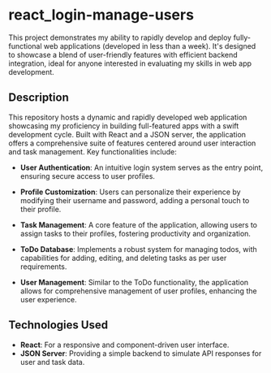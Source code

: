 # react_login-manage-users

This project demonstrates my ability to rapidly develop and deploy fully-functional web applications (developed in less than a week). It's designed to showcase a blend of user-friendly features with efficient backend integration, ideal for anyone interested in evaluating my skills in web app development.

## Description

This repository hosts a dynamic and rapidly developed web application showcasing my proficiency in building full-featured apps with a swift development cycle. Built with React and a JSON server, the application offers a comprehensive suite of features centered around user interaction and task management. Key functionalities include:

- **User Authentication**: An intuitive login system serves as the entry point, ensuring secure access to user profiles.

- **Profile Customization**: Users can personalize their experience by modifying their username and password, adding a personal touch to their profile.

- **Task Management**: A core feature of the application, allowing users to assign tasks to their profiles, fostering productivity and organization.

- **ToDo Database**: Implements a robust system for managing todos, with capabilities for adding, editing, and deleting tasks as per user requirements.

- **User Management**: Similar to the ToDo functionality, the application allows for comprehensive management of user profiles, enhancing the user experience.

## Technologies Used

- **React**: For a responsive and component-driven user interface.
- **JSON Server**: Providing a simple backend to simulate API responses for user and task data.
